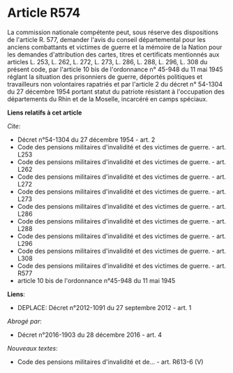 # Article R574

La commission nationale compétente peut, sous réserve des dispositions de l'article R. 577, demander l'avis du conseil
départemental pour les anciens combattants et victimes de guerre et la mémoire de la Nation pour les demandes d'attribution
des cartes, titres et certificats mentionnés aux articles L. 253, L. 262, L. 272, L. 273, L. 286, L. 288, L. 296, L. 308 du
présent code, par l'article 10 bis de l'ordonnance n° 45-948 du 11 mai 1945 réglant la situation des prisonniers de guerre,
déportés politiques et travailleurs non volontaires rapatriés et par l'article 2 du décret n° 54-1304 du 27 décembre 1954
portant statut du patriote résistant à l'occupation des départements du Rhin et de la Moselle, incarcéré en camps spéciaux.

**Liens relatifs à cet article**

_Cite_:

  - Décret n°54-1304 du 27 décembre 1954 - art. 2
  - Code des pensions militaires d'invalidité et des victimes de guerre. - art. L253
  - Code des pensions militaires d'invalidité et des victimes de guerre. - art. L262
  - Code des pensions militaires d'invalidité et des victimes de guerre. - art. L272
  - Code des pensions militaires d'invalidité et des victimes de guerre. - art. L273
  - Code des pensions militaires d'invalidité et des victimes de guerre. - art. L286
  - Code des pensions militaires d'invalidité et des victimes de guerre. - art. L288
  - Code des pensions militaires d'invalidité et des victimes de guerre. - art. L296
  - Code des pensions militaires d'invalidité et des victimes de guerre. - art. L308
  - Code des pensions militaires d'invalidité et des victimes de guerre. - art. R577
  - article 10 bis de l'ordonnance n°45-948 du 11 mai 1945

**Liens**:

  - DEPLACE: Décret n°2012-1091 du 27 septembre 2012 - art. 1

_Abrogé par_:

  - Décret n°2016-1903 du 28 décembre 2016 - art. 4

_Nouveaux textes_:

  - Code des pensions militaires d'invalidité et de... - art. R613-6 (V)
